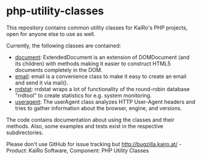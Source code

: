 # php-utility-classes
This repository contains common utility classes for KaiRo's PHP projects, open for anyone else to use as well.

Currently, the following classes are contained:

* [document](classes/document.php-class): ExtendedDocument is an extension of DOMDocument (and its children) with methods making it easier to construct HTML5 documents completely in the DOM.
* [email](classes/email.php-class): email is a convenience class to make it easy to create an email and send it via mail().
* [rrdstat](classes/rrdstat.php-class): rrdstat wraps a lot of functionality of the round-robin database "rrdtool" to create statistics for e.g. system monitoring.
* [useragent](classes/useragent.php-class): The userAgent class analyzes HTTP User-Agent headers and tries to gather information about the browser, engine, and versions.

The code contains documentation about using the classes and their methods. Also, some examples and tests exist in the respective subdirectories.

Please don't use GitHub for issue tracking but http://bugzilla.kairo.at/ - Product: KaiRo Software, Component: PHP Utility Classes
